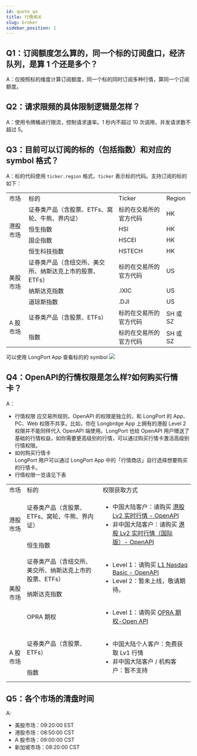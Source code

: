 ```yaml
---
id: quote_qa
title: 行情相关
slug: broker
sidebar_position: 1
---
```


## Q1：订阅额度怎么算的，同一个标的订阅盘口，经济队列，是算 1 个还是多个？

A：仅按照标的维度计算订阅额度，同一个标的同时订阅多种行情，算同一个订阅额度。

## Q2：请求限频的具体限制逻辑是怎样？

A：使用令牌桶进行限流，控制请求速率。1 秒内不超过 10 次调用，并发请求数不超过 5。

## Q3：目前可以订阅的标的（包括指数）和对应的 symbol 格式？

A：标的代码使用 `ticker.region` 格式，`ticker` 表示标的代码。支持订阅的标的如下：

<table>
    <tr>
        <td>市场</td>
        <td>标的</td>
        <td>Ticker</td>
        <td>Region</td>
    </tr>
    <tr>
        <td rowspan="4">港股市场</td>
        <td>证券类产品（含股票、ETFs、窝轮、牛熊、界内证）</td>
        <td>标的在交易所的官方代码</td>
        <td>HK</td>
    </tr>
    <tr>
        <td>恒生指数</td>
        <td>HSI</td>
        <td>HK</td>
    </tr>
    <tr>
        <td>国企指数</td>
        <td>HSCEI</td>
        <td>HK</td>
    </tr>
    <tr>
        <td>恒生科技指数</td>
        <td>HSTECH</td>
        <td>HK</td>
    </tr>
    <tr>
        <td rowspan="3">美股市场</td>
        <td>证券类产品（含纽交所、美交所、纳斯达克上市的股票、ETFs）</td>
        <td>标的在交易所的官方代码</td>
        <td>US</td>
    </tr>
    <tr>
        <td>纳斯达克指数</td>
        <td>.IXIC</td>
        <td>US</td>
    </tr>
    <tr>
        <td>道琼斯指数</td>
        <td>.DJI</td>
        <td>US</td>
    </tr>
    <tr>
        <td rowspan="2">A 股市场</td>
        <td>证券类产品（含股票、ETFs）</td>
        <td>标的在交易所的官方代码</td>
        <td>SH 或 SZ</td>
    </tr>
    <tr>
        <td>指数</td>
        <td>标的在交易所的官方代码</td>
        <td>SH 或 SZ</td>
    </tr>
</table>

可以使用 LongPort App 查看标的的 symbol
<img src="https://pub.lbkrs.com/files/202206/7CSoiaDR4wGZPNCT/20220629-180013.jpeg" className="max-w-2xl" />

## Q4：OpenAPI的行情权限是怎么样?如何购买行情卡？

A：

- 行情权限
  应交易所规则，OpenAPI 的权限是独立的，和 LongPort 的 App、PC、Web 权限不共享。比如，你在 Longbrdge App 上拥有的港股 Level 2 权限并不能同样代入 OpenAPI 端使用。LongPort 也给 OpenAPI 用户赠送了基础的行情权益，如你需要更高级别的行情，可以通过购买行情卡激活高级别行情权限。
- 如何购买行情卡  
  LongPort 用户可以通过 LongPort App 中的「行情商店」自行选择想要购买的行情卡。
- 行情权限一览请见下表
<table>
    <tr>
        <td>市场</td>
        <td>标的</td>
        <td>权限获取方式</td>
    </tr>
    <tr>
        <td rowspan="2">港股市场</td>
        <td>证券类产品（含股票、ETFs、窝轮、牛熊、界内证）</td>
        <td rowspan="2">
            <ul>
            <li>中国大陆客户：请购买 <a href="https://activity.lbkrs.com/spa/mall?market=HK">港股 Lv2 实时行情 - OpenAPI</a></li>
            <li>非中国大陆客户：请购买 <a href="https://activity.lbkrs.com/spa/mall?market=HK">港股 Lv2 实时行情（国际版）- OpenAPI</a></li>
            </ul>
        </td>
    </tr>
    <tr>
        <td>恒生指数</td>
    </tr>
    <tr>
        <td rowspan="3">美股市场</td>
        <td>证券类产品（含纽交所、美交所、纳斯达克上市的股票、ETFs）</td>
        <td rowspan="2">
            <ul>
            <li>Level 1：请购买 <a href="https://activity.lbkrs.com/spa/mall?market=US">L1 Nasdaq Basic - OpenAPI</a></li>
            <li>Level 2：暂未上线，敬请期待。</li>
            </ul>
        </td>
    </tr>
    <tr>
        <td>纳斯达克指数</td>
    </tr>
    <tr>
        <td>OPRA 期权</td>
        <td>
            <ul>
            <li>Level 1：请购买 <a href="https://activity.lbkrs.com/spa/mall?market=US">OPRA 期权-Open API</a></li>
            </ul>
        </td>
    </tr>
    <tr>
        <td rowspan="2">A 股市场</td>
        <td>证券类产品（含股票、ETFs）</td>
        <td rowspan="2">
        <ul>
            <li>中国大陆个人客户：免费获取 Lv1 行情</li>
            <li>非中国大陆客户 / 机构客户：暂不支持</li>
        </ul>
        </td>
    </tr>
    <tr>
        <td>指数</td>
    </tr>
</table>

## Q5：各个市场的清盘时间

A:

- 美股市场：09:20:00 EST
- 港股市场：08:50:00 CST
- A 股市场：09:00:00 CST
- 新加坡市场：08:20:00 CST
